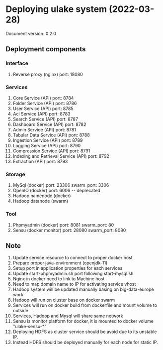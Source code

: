 # Deploying ulake system (2022-03-28)

Document version: 0.2.0

## Deployment components

### Interface

1. Reverse proxy (nginx)                       port: 18080

### Services

1. Core Service (API)                          port: 8784
2. Folder Service (API)                        port: 8786
3. User Service (API)                          port: 8785
4. Acl Service (API)                           port: 8783
7. Search Service (API)                        port: 8787
6. Dashboard Service (API)                     port: 8782
7. Admin Service (API)                         port: 8781
8. Tabular Data Service (API)                  port: 8788
9. Ingestion Service (API)                     port: 8789
10. Logging Service (API)                      port: 8790
10. Compression Service (API)                  port: 8791
11. Indexing and Retrieval Service (API)       port: 8792
12. Extraction (API)                           port: 8793

### Storage

1. MySql (docker)                   port: 23306 swarm_port: 3306
2. OpenIO (docker)                  port: 6006 -- deprecated
3. Hadoop namenode (docker)
4. Hadoop datanode (swarm)

### Tool

1. Phpmyadmin (docker)               port: 8081 swarm_port: 80
2. Sensu (docker monitor)            port: 28080 swarm_port: 8080

## Note

1. Update service resource to connect to proper docker host
2. Prepare proper java-environment (openjdk-11)
3. Setup port in application properties for each services
4. Update start-phpmyadmin.sh port following start-mysql.sh
5. Nginx in docker need to link to Machine host
6. Need to map domain name to IP for activating service vhost
7. Hadoop system will be updated manually basing on big-data-europe work
8. Hadoop will run on cluster base on docker swarm
9. Services will run on docker build from dockerfile and mount volume to outside
10. Services, Hadoop and Mysql will share same network
11. Sensu is monitor platform for docker, it is mounted to docker volume "ulake-sensu-*"
12. Deploying HDFS as cluster service should be avoid due to its unstable IP.
13. Instead HDFS should be deployed manually for each node for static IP.
